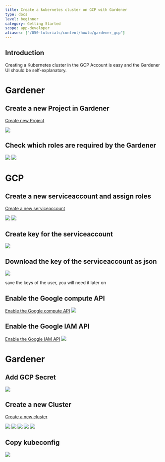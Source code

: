 ```yaml
---
title: Create a kubernetes cluster on GCP with Gardener
type: docs
level: beginner
category: Getting Started
scope: app-developer
aliases: ["/050-tutorials/content/howto/gardener_gcp"]
---
```


## Introduction
Creating a Kubernetes cluster in the GCP Account is easy and the Gardener UI should be self-explanatory.

# Gardener
## Create a new Project in Gardener

[Create new Project](https://dashboard.garden.canary.k8s.ondemand.com/login)

<img src="new_gardener_project.jpg">


## Check which roles are required by the Gardener
<img src="gardenergcpsecret1.jpg">

<img src="gardenergcpsecret2.jpg">

# GCP

## Create a new serviceaccount and assign roles
[Create a new serviceaccount](https://console.cloud.google.com/iam-admin/serviceaccounts)

<img src="gcpcreateserviceaccount0.jpg">

<img src="gcpcreateserviceaccount1.jpg">

## Create key for the serviceaccount

<img src="gcpcreatekey.jpg">

## Download the key of the serviceaccount as json
<img src="gcpdownloadkey.jpg">

save the keys of the user, you will need it later on

## Enable the Google compute API
[Enable the Google compute API](https://console.developers.google.com/apis/library/compute.googleapis.com)
<img src="gcpcomputeengineapi.jpg">


## Enable the Google IAM API
[Enable the Google IAM API](https://console.developers.google.com/apis/api/iam.googleapis.com/overview)
<img src="gcpiamapi.jpg">

# Gardener
## Add GCP Secret
<img src="gardeneraddgcpsecret.jpg">


## Create a new Cluster
[Create a new cluster](https://dashboard.garden.canary.k8s.ondemand.com)

<img src="new_cluster.jpg">

<img src="gcpcreatecluster1.jpg">

<img src="gcpcreatecluster2.jpg">

<img src="create_cluster4.jpg">

<img src="gcpcreatecluster2.jpg">


## Copy kubeconfig
<img src="copy_kubeconfig.jpg">
